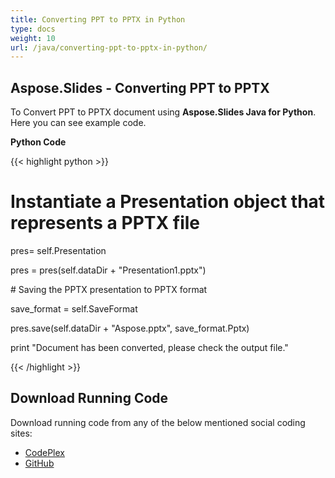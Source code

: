 ```yaml
---
title: Converting PPT to PPTX in Python
type: docs
weight: 10
url: /java/converting-ppt-to-pptx-in-python/
---
```


## **Aspose.Slides - Converting PPT to PPTX**
To Convert PPT to PPTX document using **Aspose.Slides Java for Python**. Here you can see example code.

**Python Code**

{{< highlight python >}}

 # Instantiate a Presentation object that represents a PPTX file

pres= self.Presentation

pres = pres(self.dataDir + "Presentation1.pptx")

\# Saving the PPTX presentation to PPTX format

save_format = self.SaveFormat

pres.save(self.dataDir + "Aspose.pptx", save_format.Pptx)

print "Document has been converted, please check the output file."

{{< /highlight >}}
## **Download Running Code**
Download running code from any of the below mentioned social coding sites:

- [CodePlex](https://asposeslidesjavapython.codeplex.com/releases/view/620922)
- [GitHub](https://github.com/aspose-slides/Aspose.Slides-for-Java/releases/tag/Aspose.Slides_Java_for_Python-v1.0)
